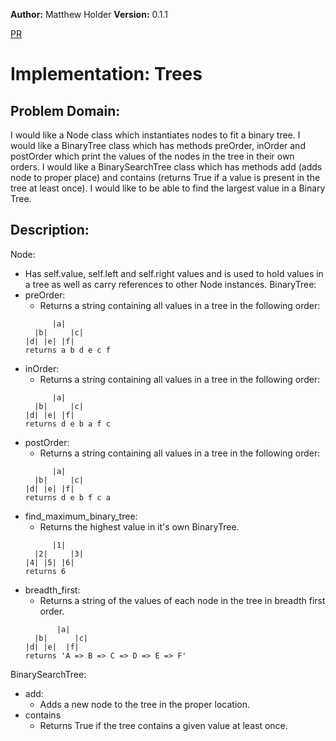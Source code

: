 **Author:** Matthew Holder
**Version:** 0.1.1

[PR](https://github.com/holdermatthew5/data-structures-and-algorithms/pull/32#issuecomment-771351406)

# Implementation: Trees

## Problem Domain:

I would like a Node class which instantiates nodes to fit a binary tree. I would like a BinaryTree class which has methods preOrder, inOrder and postOrder which print the values of the nodes in the tree in their own orders. I would like a BinarySearchTree class which has methods add (adds node to proper place) and contains (returns True if a value is present in the tree at least once). I would like to be able to find the largest value in a Binary Tree.

## Description:

Node:
- Has self.value, self.left and self.right values and is used to hold values in a tree as well as carry references to other Node instances.
BinaryTree:
- preOrder:
  - Returns a string containing all values in a tree in the following order:
  ```
        |a|
    |b|     |c|
  |d| |e| |f|
  returns a b d e c f
  ```
- inOrder:
  - Returns a string containing all values in a tree in the following order:
  ```
        |a|
    |b|     |c|
  |d| |e| |f|
  returns d e b a f c
  ```
- postOrder:
  - Returns a string containing all values in a tree in the following order:
  ```
        |a|
    |b|     |c|
  |d| |e| |f|
  returns d e b f c a
- find_maximum_binary_tree:
  - Returns the highest value in it's own BinaryTree.
  ```
        |1|
    |2|     |3|
  |4| |5| |6|
  returns 6
  ```
- breadth_first:
  - Returns a string of the values of each node in the tree in breadth first order.
  ```
         |a|
    |b|      |c|
  |d| |e|  |f|
  returns 'A => B => C => D => E => F'
  ```

BinarySearchTree:
- add:
  - Adds a new node to the tree in the proper location.
- contains
  - Returns True if the tree contains a given value at least once.